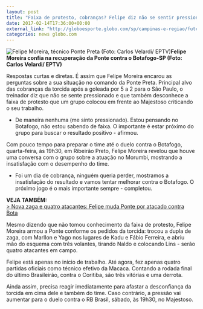 ```yaml
---
layout: post
title: "Faixa de protesto, cobranças? Felipe diz não se sentir pressionado na Ponte "
date: 2017-02-14T17:36:00+00:00
external_link: "http://globoesporte.globo.com/sp/campinas-e-regiao/futebol/times/ponte-preta/noticia/2017/02/faixa-de-protesto-cobrancas-felipe-diz-nao-se-sentir-pressionado-na-ponte.html"
categories: news globo.com
---
```

 ![Felipe Moreira, técnico Ponte Preta (Foto: Carlos Velardi/ EPTV)](http://s2.glbimg.com/8szrABn3-h7BNKUr3Z0gMWtzUX4=/176x0:946x590/300x230/s.glbimg.com/es/ge/f/original/2017/02/14/felipemoreira.jpg "Felipe Moreira, técnico Ponte Preta (Foto: Carlos Velardi/ EPTV)")**Felipe Moreira&nbsp;confia na recuperação da Ponte contra o Botafogo-SP (Foto: Carlos Velardi/ EPTV)**

Respostas curtas e diretas. É assim que Felipe Moreira encarou as perguntas sobre a sua situação no comando da Ponte Preta. Principal alvo das cobranças da torcida após a goleada por 5 a 2 para o São Paulo, o treinador diz que não se sente pressionado e que também desconhece a faixa de protesto que um grupo colocou em frente ao Majestoso criticando o seu trabalho.&nbsp;

- De maneira nenhuma (me sinto pressionado). Estou pensando no Botafogo, não estou sabendo de faixa. O importante é estar próximo do grupo para buscar o resultado positivo - afirmou.&nbsp;

Com pouco tempo para preparar o time até o duelo contra o Botafogo, quarta-feira, às 19h30, em Ribeirão Preto, Felipe Moreira revelou que houve uma conversa com o grupo sobre a atuação no Morumbi, mostrando a insatisfação com o desempenho do time.&nbsp;

- Foi um dia de cobrança, ninguém queria perder, mostramos a insatisfação do resultado e vamos tentar melhorar contra o Botafogo. O próximo jogo é o mais importante sempre - completou.&nbsp;

**VEJA TAMBÉM:**  
[\>&nbsp;Nova zaga e quatro atacantes: Felipe muda Ponte por atacado contra Bota](http://globoesporte.globo.com/sp/campinas-e-regiao/futebol/times/ponte-preta/noticia/2017/02/nova-zaga-e-quatro-atacantes-felipe-muda-ponte-por-atacado-contra-bota.html)

Mesmo dizendo que não tomou conhecimento da faixa de protesto, Felipe Moreira armou a Ponte conforme os pedidos da torcida: trocou a dupla de zaga, com Marllon e Yago nos lugares de Kadu e Fábio Ferreira, e abriu mão do esquema com três volantes, tirando Naldo e colocando Lins - serão quatro atacantes em campo.

Felipe está apenas no início de trabalho. Até agora, fez apenas quatro partidas oficiais como técnico efetivo da Macaca. Contando a rodada final do último Brasileirão, contra o Coritiba, são três vitórias e uma derrota.

Ainda assim, precisa reagir imediatamente para afastar a desconfiança da torcida em cima dele e também do time. Caso contrário, a pressão vai aumentar para o duelo contra o RB Brasil, sábado, às 19h30, no Majestoso.&nbsp;

